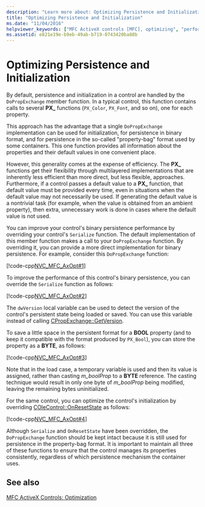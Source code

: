 ```yaml
---
description: "Learn more about: Optimizing Persistence and Initialization"
title: "Optimizing Persistence and Initialization"
ms.date: "11/04/2016"
helpviewer_keywords: ["MFC ActiveX controls [MFC], optimizing", "performance, ActiveX controls", "optimization, ActiveX controls", "optimizing performance, ActiveX controls"]
ms.assetid: e821e19e-b9eb-49ab-b719-0743420ba80b
---
```

# Optimizing Persistence and Initialization

By default, persistence and initialization in a control are handled by the `DoPropExchange` member function. In a typical control, this function contains calls to several **PX_** functions (`PX_Color`, `PX_Font`, and so on), one for each property.

This approach has the advantage that a single `DoPropExchange` implementation can be used for initialization, for persistence in binary format, and for persistence in the so-called "property-bag" format used by some containers. This one function provides all information about the properties and their default values in one convenient place.

However, this generality comes at the expense of efficiency. The **PX_** functions get their flexibility through multilayered implementations that are inherently less efficient than more direct, but less flexible, approaches. Furthermore, if a control passes a default value to a **PX_** function, that default value must be provided every time, even in situations when the default value may not necessarily be used. If generating the default value is a nontrivial task (for example, when the value is obtained from an ambient property), then extra, unnecessary work is done in cases where the default value is not used.

You can improve your control's binary persistence performance by overriding your control's `Serialize` function. The default implementation of this member function makes a call to your `DoPropExchange` function. By overriding it, you can provide a more direct implementation for binary persistence. For example, consider this `DoPropExchange` function:

[!code-cpp[NVC_MFC_AxOpt#1](codesnippet/cpp/optimizing-persistence-and-initialization_1.cpp)]

To improve the performance of this control's binary persistence, you can override the `Serialize` function as follows:

[!code-cpp[NVC_MFC_AxOpt#2](codesnippet/cpp/optimizing-persistence-and-initialization_2.cpp)]

The `dwVersion` local variable can be used to detect the version of the control's persistent state being loaded or saved. You can use this variable instead of calling [CPropExchange::GetVersion](reference/cpropexchange-class.md#getversion).

To save a little space in the persistent format for a **BOOL** property (and to keep it compatible with the format produced by `PX_Bool`), you can store the property as a **BYTE**, as follows:

[!code-cpp[NVC_MFC_AxOpt#3](codesnippet/cpp/optimizing-persistence-and-initialization_3.cpp)]

Note that in the load case, a temporary variable is used and then its value is assigned, rather than casting *m_boolProp* to a **BYTE** reference. The casting technique would result in only one byte of *m_boolProp* being modified, leaving the remaining bytes uninitialized.

For the same control, you can optimize the control's initialization by overriding [COleControl::OnResetState](reference/colecontrol-class.md#onresetstate) as follows:

[!code-cpp[NVC_MFC_AxOpt#4](codesnippet/cpp/optimizing-persistence-and-initialization_4.cpp)]

Although `Serialize` and `OnResetState` have been overridden, the `DoPropExchange` function should be kept intact because it is still used for persistence in the property-bag format. It is important to maintain all three of these functions to ensure that the control manages its properties consistently, regardless of which persistence mechanism the container uses.

## See also

[MFC ActiveX Controls: Optimization](mfc-activex-controls-optimization.md)
